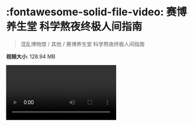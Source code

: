 # :fontawesome-solid-file-video: 赛博养生堂 科学熬夜终极人间指南

> 混乱博物馆 / 其他 / 赛博养生堂 科学熬夜终极人间指南

**视频大小**: 128.94 MB

<div class="video"><video src="https://file.hsyhx.top/archive/混乱博物馆/其他/赛博养生堂 科学熬夜终极人间指南.mp4" controls preload>🤔 您的浏览器不支持 video 标签</video></div>